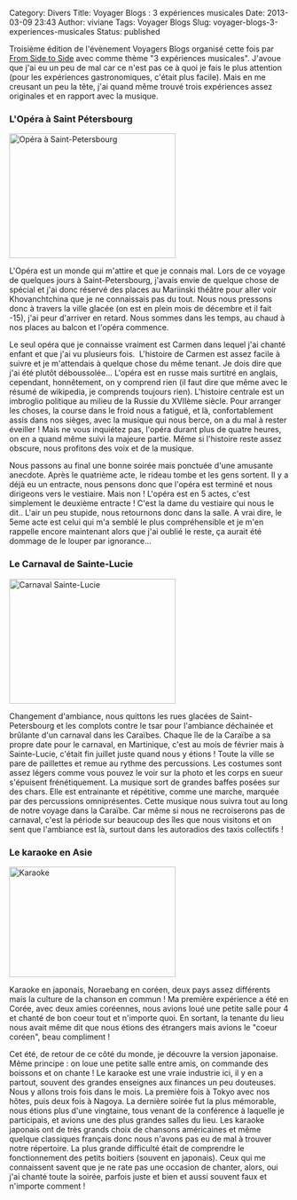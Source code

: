 Category: Divers
Title: Voyager Blogs : 3 expériences musicales
Date: 2013-03-09 23:43
Author: viviane
Tags: Voyager Blogs
Slug: voyager-blogs-3-experiences-musicales
Status: published

Troisième édition de l'évènement Voyagers Blogs organisé cette fois par <a href="http://www.fromside2side.com/2013/02/voyager-blogs-3eme-edition-cest-parti.html">From Side to Side</a> avec comme thème "3 expériences musicales". J'avoue que j'ai eu un peu de mal car ce n'est pas ce à quoi je fais le plus attention (pour les expériences gastronomiques, c'était plus facile). Mais en me creusant un peu la tête, j'ai quand même trouvé trois expériences assez originales et en rapport avec la musique.
<h3>L'Opéra à Saint Pétersbourg</h3>
<a href="http://www.viviane-voyages.com/wp-content/uploads/2013/03/2009-12-19-18.04.36.jpg"><img class="aligncenter size-medium wp-image-2691" title="Opéra à Saint-Petersbourg" src="http://www.viviane-voyages.com/wp-content/uploads/2013/03/2009-12-19-18.04.36-300x225.jpg" alt="Opéra à Saint-Petersbourg" width="300" height="225" /></a>

L'Opéra est un monde qui m'attire et que je connais mal. Lors de ce voyage de quelques jours à Saint-Petersbourg, j'avais envie de quelque chose de spécial et j'ai donc réservé des places au Mariinski théâtre pour aller voir Khovanchtchina que je ne connaissais pas du tout. Nous nous pressons donc à travers la ville glacée (on est en plein mois de décembre et il fait -15), j'ai peur d'arriver en retard. Nous sommes dans les temps, au chaud à nos places au balcon et l'opéra commence.

Le seul opéra que je connaisse vraiment est Carmen dans lequel j'ai chanté enfant et que j'ai vu plusieurs fois.  L'histoire de Carmen est assez facile à suivre et je m'attendais à quelque chose du même tenant. Je dois dire que j'ai été plutôt déboussolée... L'opéra est en russe mais surtitré en anglais, cependant, honnêtement, on y comprend rien (il faut dire que même avec le résumé de wikipedia, je comprends toujours rien). L'histoire centrale est un imbroglio politique au milieu de la Russie du XVIIème siècle. Pour arranger les choses, la course dans le froid nous a fatigué, et là, confortablement assis dans nos sièges, avec la musique qui nous berce, on a du mal à rester éveiller ! Mais ne vous inquiétez pas, l'opéra durant plus de quatre heures, on en a quand même suivi la majeure partie. Même si l'histoire reste assez obscure, nous profitons des voix et de la musique.

Nous passons au final une bonne soirée mais ponctuée d'une amusante anecdote. Après le quatrième acte, le rideau tombe et les gens sortent. Il y a déjà eu un entracte, nous pensons donc que l'opéra est terminé et nous dirigeons vers le vestiaire. Mais non ! L'opéra est en 5 actes, c'est simplement le deuxième entracte ! C'est la dame du vestiaire qui nous le dit.. L'air un peu stupide, nous retournons donc dans la salle. A vrai dire, le 5eme acte est celui qui m'a semblé le plus compréhensible et je m'en rappelle encore maintenant alors que j'ai oublié le reste, ça aurait été dommage de le louper par ignorance...
<h3>Le Carnaval de Sainte-Lucie</h3>
<a href="http://www.viviane-voyages.com/wp-content/uploads/2013/03/P1110029.jpg"><img class="aligncenter size-medium wp-image-2692" title="Carnaval Sainte-Lucie" src="http://www.viviane-voyages.com/wp-content/uploads/2013/03/P1110029-300x225.jpg" alt="Carnaval Sainte-Lucie" width="300" height="225" /></a>

Changement d'ambiance, nous quittons les rues glacées de Saint-Petersbourg et les complots contre le tsar pour l'ambiance déchainée et brûlante d'un carnaval dans les Caraïbes. Chaque île de la Caraïbe a sa propre date pour le carnaval, en Martinique, c'est au mois de février mais à Sainte-Lucie, c'était fin juillet juste quand nous y étions ! Toute la ville se pare de paillettes et remue au rythme des percussions. Les costumes sont assez légers comme vous pouvez le voir sur la photo et les corps en sueur s'épuisent frénétiquement. La musique sort de grandes baffes posées sur des chars. Elle est entrainante et répétitive, comme une marche, marquée par des percussions omniprésentes. Cette musique nous suivra tout au long de notre voyage dans la Caraïbe. Car même si nous ne recroiserons pas de carnaval, c'est la période sur beaucoup des îles que nous visitons et on sent que l'ambiance est là, surtout dans les autoradios des taxis collectifs !
<h3>Le karaoke en Asie</h3>
<a href="http://www.viviane-voyages.com/wp-content/uploads/2013/03/SAM_7859.jpg"><img class="aligncenter size-medium wp-image-2693" title="Karaoke" src="http://www.viviane-voyages.com/wp-content/uploads/2013/03/SAM_7859-300x199.jpg" alt="Karaoke" width="300" height="199" /></a>

Karaoke en japonais, Noraebang en coréen, deux pays assez différents mais la culture de la chanson en commun ! Ma première expérience a été en Corée, avec deux amies coréennes, nous avions loué une petite salle pour 4 et chanté de bon coeur tout et n'importe quoi. En sortant, la tenante du lieu nous avait même dit que nous étions des étrangers mais avions le "coeur coréen", beau compliment !

Cet été, de retour de ce côté du monde, je découvre la version japonaise. Même principe : on loue une petite salle entre amis, on commande des boissons et on chante ! Le karaoke est une vraie industrie ici, il y en a partout, souvent des grandes enseignes aux finances un peu douteuses. Nous y allons trois fois dans le mois. La première fois à Tokyo avec nos hôtes, puis deux fois à Nagoya. La dernière soirée fut la plus mémorable, nous étions plus d'une vingtaine, tous venant de la conférence à laquelle je participais, et avions une des plus grandes salles du lieu. Les karaoke japonais ont de très grands choix de chansons américaines et même quelque classiques français donc nous n'avons pas eu de mal à trouver notre répertoire. La plus grande difficulté était de comprendre le fonctionnement des petits boitiers (souvent en japonais). Ceux qui me connaissent savent que je ne rate pas une occasion de chanter, alors, oui j'ai chanté toute la soirée, parfois juste et bien et aussi souvent faux et n'importe comment !
